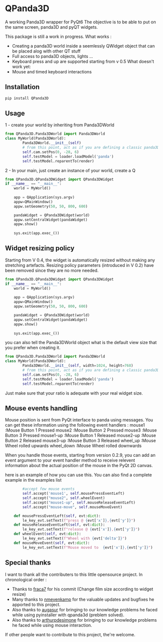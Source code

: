 
# QPanda3D

A working Panda3D wrapper for PyQt6
The objective is to be able to put on the same screen, panda3D and pyQT widgets.

This package is still a work in progress.
What works :

- Creating a panda3D world inside a seemlessly QWidget object that can be placed alog with other QT stuff
- Full access to panda3D objects, lights ...
- Keyboard press and up are supported starting from v 0.5
What doesn't work yet:
- Mouse and timed keyboard interactions

## Installation

```bash
pip install QPanda3D
```

## Usage

1 - create your world by inheriting from Panda3DWorld

```python
from QPanda3D.Panda3DWorld import Panda3DWorld
class MyWorld(Panda3DWorld):
        Panda3DWorld.__init__(self)
        # from this point, act as if you are defining a classic panda3D environment
        self.cam.setPos(0, -28, 6)
        self.testModel = loader.loadModel('panda')
        self.testModel.reparentTo(render)
```

2 - In your main, just create an instance of your world, create a Q

```python
from QPanda3D.QPanda3DWidget import QPanda3DWidget
if __name__ == "__main__":
    world = MyWorld()
    
    app = QApplication(sys.argv)
    appw=QMainWindow()
    appw.setGeometry(50, 50, 800, 600)

    pandaWidget = QPanda3DWidget(world)
    appw.setCentralWidget(pandaWidget)
    appw.show()
    
    sys.exit(app.exec_())

```

## Widget resizing policy

Starting from V 0.4, the widget is automatically resized without making any stretching artefacts. Resizing policy parameters (introduced in V 0.2) have been removed since they are no more needed.
  
```python
from QPanda3D.QPanda3DWidget import QPanda3DWidget
if __name__ == "__main__":
    world = MyWorld()
    
    app = QApplication(sys.argv)
    appw=QMainWindow()
    appw.setGeometry(50, 50, 800, 600)

    pandaWidget = QPanda3DWidget(world)
    appw.setCentralWidget(pandaWidget)
    appw.show()
    
    sys.exit(app.exec_())

```

you can also tell the Panda3DWorld object what is the default view size that you prefer when creating it.

```python
from QPanda3D.Panda3DWorld import Panda3DWorld
class MyWorld(Panda3DWorld):
        Panda3DWorld.__init__(self, width=1024, height=768)
        # from this point, act as if you are defining a classic panda3D environment
        self.cam.setPos(0, -28, 6)
        self.testModel = loader.loadModel('panda')
        self.testModel.reparentTo(render)
```

Just make sure that your ratio is adequate with your real widget size.

## Mouse events handling
Mouse position is sent from PyQt interface to panda using messages. You can get these information using the following event handlers :
mouse1 :Mouse Button 1 Pressed
mouse2 :Mouse Button 2 Pressed
mouse3 :Mouse Button 3 Pressed
mouse1-up :Mouse Button 1 Released
mouse2-up :Mouse Button 2 Released
mouse3-up :Mouse Button 3 Released
wheel_up :Mouse Wheel rolled upwards
wheel_down :Mouse Wheel rolled downwards

When you handle those events, starting from version 0.2.9, you can add an event argument to your event handler method to receive relevent information about the actual position of the mouse in the PyQt 2D canvas.

here is an example of how you can use this. You can also find a complete example in the examples list

```python
        #accept few mouse events
        self.accept('mouse1', self.mousePressEventLeft)
        self.accept("mouse2", self.wheelEvent)
        self.accept("mouse1-up", self.mouseReleaseEventLeft)
        self.accept("mouse-move", self.mouseMoveEvent)

    def mousePressEventLeft(self, evt:dict):
        le_key_evt.setText(f"press @ {evt['x']},{evt['y']}")
    def mouseReleaseEventLeft(self, evt:dict):
        le_key_evt.setText(f"release @ {evt['x']},{evt['y']}")
    def wheelEvent(self, evt:dict):
        le_key_evt.setText(f"Wheel with {evt['delta']}")
    def mouseMoveEvent(self, evt:dict):
        le_key_evt.setText(f"Mouse moved to  {evt['x']},{evt['y']}")
```
## Special thanks

I want to thank all the contributers to this little opensource project.
In chronological order :

- Thanks to [fraca7](https://github.com/fraca7) for his commit (Change film size according to widget resize)
- Many thanks to [nmevenkamp](https://github.com/nmevenkamp) for the valuable updates and bugfixes he apported to this project.
- Also thanks to [augasur](https://github.com/augasur) for bringing to our knowledge problems he faced while using pyinstaller with qpanda3d (preblem solved).
- Also thanks to [arthurpdesimone](https://github.com/arthurpdesimone) for bringing to our knowledge problems he faced while using mouse interaction.

If other people want to contribute to this project, the're welcome.
